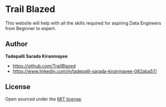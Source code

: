 
# Trail Blazed
 This website will help with all the skills required for aspiring Data Engineers from Beginner to expert.
<br>

## Author

**Tadepalli Sarada Kiranmayee**
- <https://github.com/TrailBlazed>
- <https://www.linkedin.com/in/tadepalli-sarada-kiranmayee-082aba57/>


## License

Open sourced under the [MIT license](LICENSE.md).

